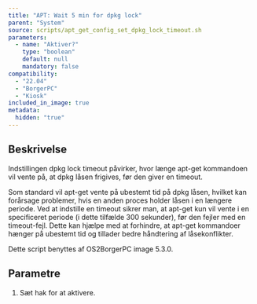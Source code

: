 ```yaml
---
title: "APT: Wait 5 min for dpkg lock"
parent: "System"
source: scripts/apt_get_config_set_dpkg_lock_timeout.sh
parameters:
  - name: "Aktiver?"
    type: "boolean"
    default: null
    mandatory: false
compatibility:  
  - "22.04"
  - "BorgerPC"
  - "Kiosk"
included_in_image: true
metadata:
  hidden: "true"
---
```

## Beskrivelse
Indstillingen dpkg lock timeout påvirker, hvor længe apt-get kommandoen vil vente på, at dpkg låsen frigives, før den giver en timeout.

Som standard vil apt-get vente på ubestemt tid på dpkg låsen, hvilket kan forårsage problemer, hvis en anden proces holder låsen i en længere periode. Ved at indstille en timeout sikrer man, at apt-get kun vil vente i en specificeret periode (i dette tilfælde 300 sekunder), før den fejler med en timeout-fejl. Dette kan hjælpe med at forhindre, at apt-get kommandoer hænger på ubestemt tid og tillader bedre håndtering af låsekonflikter.

Dette script benyttes af OS2BorgerPC image 5.3.0.

## Parametre
1. Sæt hak for at aktivere.

